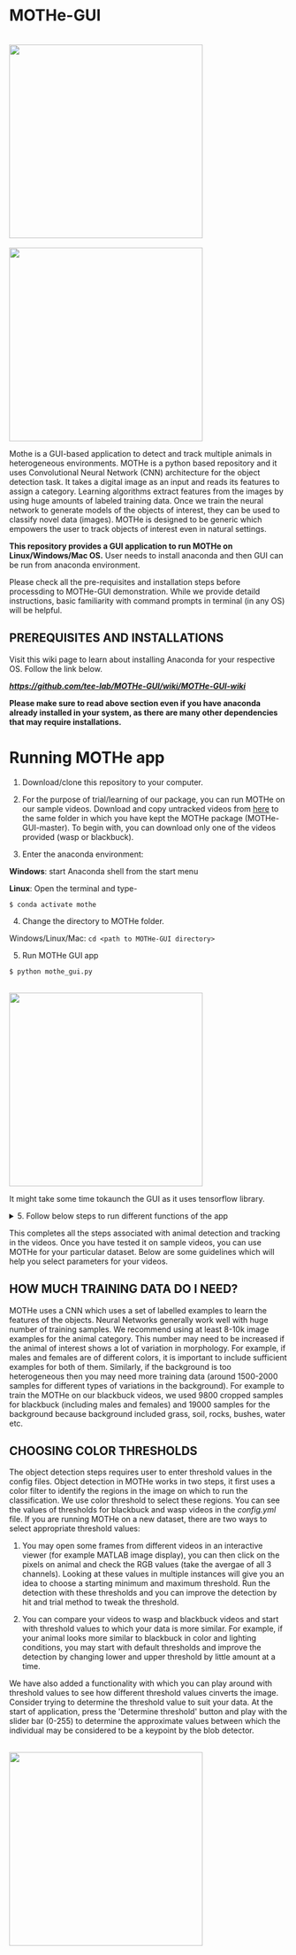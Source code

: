 # MOTHe-GUI

<br>
<img height="350" src="https://github.com/tee-lab/MOTHe-GUI/blob/master/gui_screenshots/bb_track.gif">
<br>

<br>
<img height="350" src="https://github.com/tee-lab/MOTHe-GUI/blob/master/gui_screenshots/wasp_track.gif">
<br>

Mothe is a GUI-based application to detect and track multiple animals in heterogeneous environments. MOTHe is a python based repository and it uses Convolutional Neural Network (CNN) architecture for the object detection task. It takes a digital image as an input and reads its features to assign a category. Learning algorithms extract features from the images by using huge amounts of labeled training data. Once we train the neural network to generate models of the objects of interest, they can be used to classify novel data (images). MOTHe is designed to be generic which empowers the user to track objects of interest even in natural settings.

**This repository provides a GUI application to run MOTHe on Linux/Windows/Mac OS.** User needs to install anaconda and then GUI can be run from anaconda environment.

Please check all the pre-requisites and installation steps before processding to MOTHe-GUI demonstration. While we provide detaild instructions, basic familiarity with command prompts in terminal (in any OS) will be helpful.  

## PREREQUISITES AND INSTALLATIONS

Visit this wiki page to learn about installing Anaconda for your respective OS. Follow the link below.

*__https://github.com/tee-lab/MOTHe-GUI/wiki/MOTHe-GUI-wiki__*

**Please make sure to read above section even if you have anaconda already installed in your system, as there are many other dependencies that may require installations.**

# Running MOTHe app

1. Download/clone this repository to your computer. 

2. For the purpose of trial/learning of our package, you can run MOTHe on our sample videos. Download and copy untracked videos from [here](https://figshare.com/s/82661a4fd39008fae445) to the same folder in which you have kept the MOTHe package (MOTHe-GUI-master). To begin with, you can download only one of the videos provided (wasp or blackbuck). 

3. Enter the anaconda environment:

**Windows**: start Anaconda shell from the start menu

<!---**screenshot required**--->

**Linux**: Open the terminal and type- 

`$ conda activate mothe`

<!---**screenshot required**--->

4. Change the directory to MOTHe folder.

Windows/Linux/Mac: `cd <path to MOTHe-GUI directory>`

5. Run MOTHe GUI app

`$ python mothe_gui.py`

<br>
<img height="350" src="https://github.com/tee-lab/MOTHe-GUI/blob/master/gui_screenshots/1_gui_start.png">
<br>

It might take some time tokaunch the GUI as it uses tensorflow library.

<details> 
 <summary> 5. Follow below steps to run different functions of the app </summary>

**Step1** Configuration

This step is used to set parameters of MOTHe. All the parameters are saved in config.yml. Parameters to be set in this step - home directory, cropping size of animals in the videos, path to video files etc.

Select the configure option from drop down menu and press "run" button. It will prompt you to enter the path of the MOTHe directory, select the directory and confirm. Next it will ask you to select an example video. You can select any video from your video database.

The next prompt is to enter the threshold values and step size for detection and tracking. The min and max threshold values depends on the specific case study (contrast between animal and background) and may take a few trial and error attempts to get it right (Read section Choosing color threshold for more details). **For the blackbuck videos, we have chosen 0 and 150 as the min and max threshold values and 150 and 250 for the wasp videos. **

You will also specify a step size (no. of frames to skip for detection and tracking task). If for any reason, you want to run the detection for every n frames instead of all the frames (it can speed up the detection task significantly). To track the video without skipping any frames, enter the step size as 1.

** For learning/trial purpose,** you may choose these default values:

Wasp videos: min threshold = 150, max threshold = 250, step size = 50

Blackbuck videos: min threshold = 0, max threshold = 150, step size = 50


<br>
<img height="350" src="https://github.com/tee-lab/MOTHe-GUI/blob/master/gui_screenshots/2_press_run_configure.png">
<br>

<br>
<img height="350" src="https://github.com/tee-lab/MOTHe-GUI/blob/master/gui_screenshots/3_press_ok_selecting_path.png">
<br>

<br>
<img height="350" src="https://github.com/tee-lab/MOTHe-GUI/blob/master/gui_screenshots/4_select_video_set_config.png.png">
<br>

<br>
<img height="350" src="https://github.com/tee-lab/MOTHe-GUI/blob/master/gui_screenshots/5_video_select_confirmation.png">
<br>

<br>
<img height="350" src="https://github.com/tee-lab/MOTHe-GUI/blob/master/gui_screenshots/5_video_select_confirmation.png">
<br>

<br>
<img height="350" src="https://github.com/tee-lab/MOTHe-GUI/blob/master/gui_screenshots/6_fill_in_details.png">
<br>

<br>
<img height="350" src="https://github.com/tee-lab/MOTHe-GUI/blob/master/gui_screenshots/8_post_config_confirmation.png">
<br>

A window appears during the configuration process which is a frame of the test video you have chosen. This step is to determine the size of the animal to be detected and tracked. This value also helps in the dataset generation phase. Make sure to choose the most accomodating animal on the screen to avoid occlusions and missed detections later.

Click and drag across the animal to set the animal size for the configuration. Press the **c** key once to view the cropped animal. If satisfied with the click and drag process, proceed to press the **c** key **again** to confirm and end the configuration process. You can draw multiple boxes at a time and the last box will be taken to set the crop size. If you think that wrong box size got stored, you can repeat the configuration step from start.

<br>
<img height="350" src="https://github.com/tee-lab/MOTHe-GUI/blob/master/gui_screenshots/configure.gif">
<br>

You can view and change the *config.yml* file created in the mothe folder.

You can now select the next option from drop-down menu of MOTHe-GUI to run data generation step.


__Step 2: Data Generation__


This program will pick frames from the videos, user can click on animals or background in these images to create samples for both categories (animal and background). Examples of animal of ineterst will be saved in the folder **yes** and background in the folder **no**.

User needs to generate at least 8k-10k samples for each category (see section **How much training data do I need?** for detailed guidelines). One must ensure to take a wide representation of forms in which animals appears in the videos and same for the background variation. However, for the trial purpose you can generate 5-10 images in each category.

Mothe supports only binary classification. Therefore name the classes 'yes' for positive examples and 'no' for background examples. The data generation method takes a **step size** argument as well which helps the user to keep the number of examples per video in check. (Ex: a higher step size limits the number of frames per video. if a video is very long, one can set a higher step size to skip through unwated and consecutive frames). 
**Please note that this step size is different from the one you entered in configure step, this step size allows you to generated data from widely spaced frames of the videos.**

<br>
<img height="350" src="https://github.com/tee-lab/MOTHe-GUI/blob/master/gui_screenshots/9_generate_dataset.png">
<br>

<br>
<img height="350" src="https://github.com/tee-lab/MOTHe-GUI/blob/master/gui_screenshots/10_select_video.png">
<br>


<br>
<img height="350" src="https://github.com/tee-lab/MOTHe-GUI/blob/master/gui_screenshots/12_fill_details.png">
<br>

A window appears which is a frame of the video you have chosen. Start generating data at this point.

Click at the center of the animal once. The algorithm calculates the size of the bounding box based on the config file entry. 

-Press the **s** key once to crop and store the animals once we have selected all the animals in the frame. Then it will take us to the next frame automatically. 

-Press the **n** key to proceed to the next frame if the current frame is not worth collecting data from. Any selected animals are not cropped and stored if **n** key is pressed. It just takes us to the next frame. 

-Press the **u** key if you want to undo a perticular selection that you have made. 

-Once you are done collectiong samples from a video, press **esc** key to complete the process for this video. 

<br>
<img height="350" src="https://github.com/tee-lab/MOTHe-GUI/blob/master/gui_screenshots/13_post_generation_update.png">
<br>


**Make sure to repeat this process for the 'no'.**

Select all background examples in this case, i.e. background objects, habitat, any other category of objects present in the image. 

At this point you will have two class folder with many examples to train the neural network.

<br>
<img height="350" src="https://github.com/tee-lab/MOTHe-GUI/blob/master/gui_screenshots/generate_data.gif">
<br>


You can close the data generation window now and proceed to the next step.

**Step 3: Training the CNN**

 To train the neural network, select the "train" option from the drop down menu-
 
<br>
<img height="350" src="https://github.com/tee-lab/MOTHe-GUI/blob/master/gui_screenshots/14_run_train.png">
<br>

You can see the status of this step on the terminal/shell.

After successfully training the model, two graphs appear on the screen. The loss graph starts at a higher point and if the correct learning rate is applied, it takes a drastic decline and starts to plateau out as it reaches near zero. If a very high learning rate is applied, the graph starts travelling upwards instead of downwards. If a slightly higher learning rate is applied, it will not reack a closer point towards the zero line. The accuracy curve should travel upwards sharply and plateau out. It is important to avoid over fitting of data. This can be done by using adequate variance in the examples we generate during data generation. It is also important not to have too much variance since the accuracy may go down even though the network can generalize fairly well. For this stage, please use the link provided below to use the already generated data to train the network. 

<br>
<img height="350" src="https://github.com/tee-lab/mothe/blob/master/mothe_screenshots/20_post_training_graphs.png">
<br>

<br>
<img height="350" src="https://github.com/tee-lab/mothe/blob/master/mothe_screenshots/21_stores_model.png">
<br>

After training, the model gets stored in the mothe directory as *mothe_model.h5py*. This model will be used to detect and track animals in the test videos.


**Step 4: Object detection**

This step will detect the animals (object of interest) in the video frames. As mentioned earlier, this process is done in two steps - first the code predicts the areas in which animal may be potentially present (localisation) and then these areas are passes to the network for classification task. For localisation, we need thrsholding approach which gives us regions which have animals as well as background noise.

Initiate the detection process by selecting 'detection' option and pressing the run button. It will prompt to enter the name of a test video and the model which you want to use. You can use the already trained model available in MOTHe Github repository to run detection on blackbuck or wasp videos. 

You can see the status in the terminal/shell.

<br>
<img height="350" src="https://github.com/tee-lab/MOTHe-GUI/blob/master/gui_screenshots/15_run_detection.png">
<br>

<br>
<img height="350" src="https://github.com/tee-lab/MOTHe-GUI/blob/master/gui_screenshots/16_select_video.png">
<br>

<br>
<img height="350" src="https://github.com/tee-lab/MOTHe-GUI/blob/master/gui_screenshots/18_model_selection.png">
<br>

<br>
<img height="350" src="https://github.com/tee-lab/MOTHe-GUI/blob/master/gui_screenshots/20_post_detection_update.png">
<br>

After the successful detection, a video with detections and *.csv* are generated in the mothe folder.


**STep 5: Object tracking**

This step is used to ascribe unique IDs to the detected animals and it gives us the trajectories of the animals. 
It will use the detections from previous step. Hence, the input for this step would be original video clip and *.csv* generated in the previous step.

Initiate the tracking process by selecting "track" option.

<br>
<img height="350" src="https://github.com/tee-lab/MOTHe-GUI/blob/master/gui_screenshots/21_run_tracking.png">
<br>

<br>
<img height="350" src="https://github.com/tee-lab/MOTHe-GUI/blob/master/gui_screenshots/22_select_video.png">
<br>
<br>
<img height="350" src="https://github.com/tee-lab/MOTHe-GUI/blob/master/gui_screenshots/23_select_video_confirm.png">
<br>
<br>
<img height="350" src="https://github.com/tee-lab/MOTHe-GUI/blob/master/gui_screenshots/24_select_model.png">
<br>
<br>
<img height="350" src="https://github.com/tee-lab/MOTHe-GUI/blob/master/gui_screenshots/25_model_selection_update.png">
<br>
<br>
<img height="350" src="https://github.com/tee-lab/MOTHe-GUI/blob/master/gui_screenshots/26_tracking_complete_update.png">
<br>

You can see the status in the terminal/shell.

After the successful tracking, a tracked video and *.csv* are generated in the mothe folder.

</details>

This completes all the steps associated with animal detection and tracking in the videos. Once you have tested it on sample videos, you can use MOTHe for your particular dataset. Below are some guidelines which will help you select parameters for your videos.



## HOW MUCH TRAINING DATA DO I NEED?

MOTHe uses a CNN which uses a set of labelled examples to learn the features of the objects. Neural Networks generally work well with huge number of training samples. We recommend using at least 8-10k image examples for the animal category. This number may need to be increased if the animal of interest shows a lot of variation in morphology. For example, if males and females are of different colors, it is important to include sufficient examples for both of them. Similarly, if the background is too heterogeneous then you may need more training data (around 1500-2000 samples for different types of variations in the background).
For example to train the MOTHe on our blackbuck videos, we used 9800 cropped samples for blackbuck (including males and females) and 19000 samples for the background because background included grass, soil, rocks, bushes, water etc.


## CHOOSING COLOR THRESHOLDS

The object detection steps requires user to enter threshold values in the config files. Object detection in MOTHe works in two steps, it first uses a color filter to identify the regions in the image on which to run the classification. We use color threshold to select these regions. You can see the values of thresholds for blackbuck and wasp videos in the *config.yml* file.
If you are running MOTHe on a new dataset, there are two ways to select appropriate threshold values:

1. You may open some frames from different videos in an interactive viewer (for example MATLAB image display), you can then click on the pixels on animal and check the RGB values (take the avergae of all 3 channels). Looking at these values in multiple instances will give you an idea to choose a starting minimum and maximum threshold. 
Run the detection with these thresholds and you can improve the detection by hit and trial method to tweak the threshold.

2. You can compare your videos to wasp and blackbuck videos and start with threshold values to which your data is more similar. For example, if your animal looks more similar to blackbuck in color and lighting conditions, you may start with default thresholds and improve the detection by changing lower and upper threshold by little amount at a time.

We have also added a functionality with which you can play around with threshold values to see how different threshold values cinverts the image.
Consider trying to determine the threshold value to suit your data. At the start of application, press the 'Determine threshold' button and play with the slider bar (0-255) to determine the approximate values between which the individual may be considered to be a keypoint by the blob detector. 

<br>
<img height="350" src="https://github.com/tee-lab/MOTHe-GUI/blob/master/gui_screenshots/determine_threshold.gif">
<br>







